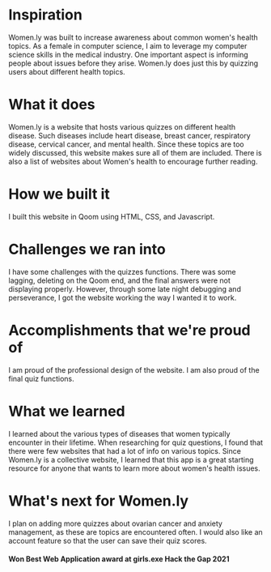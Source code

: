 # Inspiration
Women.ly was built to increase awareness about common women's health topics. As a female in computer science, I aim to leverage my computer science skills in the medical industry. One important aspect is informing people about issues before they arise. Women.ly does just this by quizzing users about different health topics.

# What it does
Women.ly is a website that hosts various quizzes on different health disease. Such diseases include heart disease, breast cancer, respiratory disease, cervical cancer, and mental health. Since these topics are too widely discussed, this website makes sure all of them are included. There is also a list of websites about Women's health to encourage further reading.

# How we built it
I built this website in Qoom using HTML, CSS, and Javascript.

# Challenges we ran into
I have some challenges with the quizzes functions. There was some lagging, deleting on the Qoom end, and the final answers were not displaying properly. However, through some late night debugging and perseverance, I got the website working the way I wanted it to work.

# Accomplishments that we're proud of
I am proud of the professional design of the website. I am also proud of the final quiz functions.

# What we learned
I learned about the various types of diseases that women typically encounter in their lifetime. When researching for quiz questions, I found that there were few websites that had a lot of info on various topics. Since Women.ly is a collective website, I learned that this app is a great starting resource for anyone that wants to learn more about women's health issues.

# What's next for Women.ly
I plan on adding more quizzes about ovarian cancer and anxiety management, as these are topics are encountered often. I would also like an account feature so that the user can save their quiz scores.



#### Won Best Web Application award at girls.exe Hack the Gap 2021
